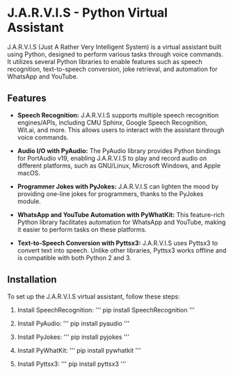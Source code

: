 # J.A.R.V.I.S - Python Virtual Assistant

J.A.R.V.I.S (Just A Rather Very Intelligent System) is a virtual assistant built using Python, designed to perform various tasks through voice commands. It utilizes several Python libraries to enable features such as speech recognition, text-to-speech conversion, joke retrieval, and automation for WhatsApp and YouTube.

## Features

- **Speech Recognition:** J.A.R.V.I.S supports multiple speech recognition engines/APIs, including CMU Sphinx, Google Speech Recognition, Wit.ai, and more. This allows users to interact with the assistant through voice commands.

- **Audio I/O with PyAudio:** The PyAudio library provides Python bindings for PortAudio v19, enabling J.A.R.V.I.S to play and record audio on different platforms, such as GNU/Linux, Microsoft Windows, and Apple macOS.

- **Programmer Jokes with PyJokes:** J.A.R.V.I.S can lighten the mood by providing one-line jokes for programmers, thanks to the PyJokes module.

- **WhatsApp and YouTube Automation with PyWhatKit:** This feature-rich Python library facilitates automation for WhatsApp and YouTube, making it easier to perform tasks on these platforms.

- **Text-to-Speech Conversion with Pyttsx3:** J.A.R.V.I.S uses Pyttsx3 to convert text into speech. Unlike other libraries, Pyttsx3 works offline and is compatible with both Python 2 and 3.

## Installation

To set up the J.A.R.V.I.S virtual assistant, follow these steps:

1. Install SpeechRecognition:
''' pip install SpeechRecognition '''
   
2. Install PyAudio:
''' pip install pyaudio '''
   
3. Install PyJokes:
''' pip install pyjokes '''

4. Install PyWhatKit:
''' pip install pywhatkit '''

5. Install Pyttsx3:
''' pip install pyttsx3 '''
